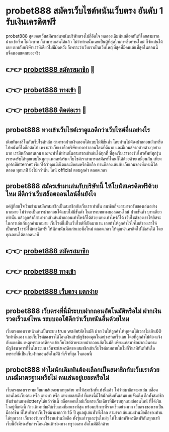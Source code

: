 # probet888 สมัครเว็บไซต์พนันเว็บตรง อันดับ 1 รับเงินเครดิตฟรี

probet888 สุดยอดเว็บสมัครเล่นพนันบริษัทตรงไม่กี่อึดใจ ทดลองเดิมพันสล็อตทันทีโดยสามารถฝากเข้าเริ่ม ไม่ถึงบาท ก็สามารถเล่นได้แล้ว ไม่ว่าท่านนั้นเคยเป็นผู้ที่สุดใจเก่าหรือท่านใหม่ ก็จัดเล่นได้เลย เบทกับบริษัทเราทีเดียวไม่มีผิดหวัง ก็เพราะว่าเว็บเราเป็นเว็บใหญ่ที่สุดที่มีคนเล่นที่สุดในตอนนี้ แจ็คพอตแตกเยอะจริง

## 👉👉 [probet888 สมัครสมาชิก](https://bit.ly/3Ckzg5n) 🎰
## 👉👉 [probet888 ทางเข้า](https://bit.ly/3Ckzg5n) 🎰
## 👉👉 [probet888 ติดต่อเรา](https://bit.ly/3Ckzg5n) 🎰

## probet888 ทางเข้าเว็บไซต์เราดูแลดีกว่าเว็บไซต์อื่นอย่างไร
เดิมพันคาสิโนกับเว็บไซต์หลัก สามารถฝากเงินถอนได้แบบไม่มีขั้นต่ำ โดยท่านไม่ต้องฝากถอนเงินหรือไปพนันที่ใดอีกต่อไป เพราะว่าเว็บเราคือบริษัทบาคาร่าออนไลน์ที่ดีมาก และมีเกมส์จากค่ายต่างๆอย่างมาก เรามีหลักแสนเกม และจะทำให้ท่านนั้นสามารถเข้าเล่นได้ทุกที่ ที่สุดเว็บเรารองรับโทรศัพท์ทุกรุ่น เรารองรับได้ทุกแบบในทุกๆแพลตฟอร์ม เว็บไซต์เราสามารถสมัครที่ไหนก็ได้ด้วยด้วยเหมือนกัน เพียงลูกค้ามีinternet เรียกได้ว่าคุณมีเน็ตและมีคอมหรือมือถือ ท่านก็ลองเล่นกับเว็บเกมของที่แห่งนี้ได้ตลอด ทุกนาที ยิ่งไปกว่านั้น ไลน์ official ตอบลูกค้า ตลอดเวลา

## probet888 สมัครเข้ามาเล่นกับบริษัทนี้ ให้โบนัสเครดิตฟรีด้วยไหม มีดีกว่าเว็บสล็อตออนไลน์อื่นยังไง
แค่ผู้ที่สนใจเริ่มเข้ามาสมัครสมาชิกเป็นสมาชิกกับเว็บเราเท่านั้น สมาชิกก็จะสามารถรับของเล่นอย่างมากมาย ไม่ว่าจะเป็นการฝากถอนได้แบบไม่มีขั้นต่ำ ในการเบทแทงบอลออนไลน์ ฝากขั้นต่ำ บาทเดียวเท่านั้น แล้วลูกค้าก็สามารถเข้าเล่นฝากถอนเท่าไหร่ก็ได้ด้วย แทงเท่าไหร่ก็ได้ เว็บไซต์ของเราให้อิสระในการเล่นกับลูกค้ามากมาย เว็บไซต์นี้เป็นเว็บไซต์ที่เปิดมานาน เลยทำให้ลูกค้าไว้ใจไซต์ของเราให้เป็นno1 เรามีให้เครดิตฟรี ให้นักพนันมือเก่าและมือใหม่ ตลอดเวลา ให้คุณนำเครดิตไปใช้เล่นได้ โดยคุณถอนได้ตลอดนาที

## 👉👉 [probet888 สมัครสมาชิก](https://bit.ly/3Ckzg5n)
## 👉👉 [probet888 ทางเข้า](https://bit.ly/3Ckzg5n)
## 👉👉 [probet888 เว็บตรง แตกง่าย](https://bit.ly/3Ckzg5n)

## probet888 เว็บตรงที่นี่มีระบบฝากถอนอัตโนมัติหรือไม่ ฝากเงินรวดเร็วแค่ไหน ระบบออโต้ดีกว่าเว็บพนันอื่นด้วยไหม
เว็บตรงของเราหน้าเล่นเป็นระบบ true walletอัตโนมัติ ฝากเงินให้ลูกค้าให้ทุกคนใช้เวลาไม่เกิน60 วิเท่านั้นเอง และเว็บไซต์ของเราได้โอนเงินเข้าบัญชีของคุณในอย่างรวดเร็วเลย โดยที่ลูกค้าไม่ต้องแจ้งกับแอดมิน เหตุเพราะเครดิตจะเข้าเว็บไซต์ด้วยระบบฝากถอนอัตโนมัติ เพียงแค่สมาชิกฝากเงินตามบัญชีธนาคารที่ขึ้นในระบบ เว็บจะนำเครดิตของสมาชิกเข้าเว็บไซต์เกมภายในไม่กี่วินาทีทันทีทันใด เพราะที่นี่เป็นเว็บฝากถอนอัตโนมัติ ที่เร็วที่สุด ในตอนนี้

## probet888 ทำไมนักเดิมพันต้องเลือกเป็นสมาชิกกับเว็บเราด้วย เกมมีมาตรฐานหรือไม่ คนเล่นอยู่เยอะหรือไม่
เว็บตรงของเรารวมเว็บเกมส์เยอะมากทุกค่าย มาให้สมาชิกที่แห่งนี้แล้ว ไม่ว่าสมาชิกจะมาเล่น สล็อตออนไลน์เว็บตรง หรือ แทงบา หรือ แทงบอลสเต็ป ที่แห่งนี้มีให้นักเดิมพันเล่นแบบจัดเต็ม อีกทั้งสมาชิกยังเข้าเล่นแทงlotteryได้แล้ววันนี้ สล็อตออนไลน์เว็บตรงเว็บเดียวที่มีครบทุกเกมส์ออนไลน์ ที่ได้เงินไวอยู่ที่แห่งนี้ ก้าวเข้ามาสัมผัสเว็บเกมที่มาแรงที่สุด พร้อมบริการที่รวดเร็วอย่างมาก เว็บตรงของเราเป็นมืออาชีพ ที่ให้บริการเว็บไซต์มามากกว่า 15 ปี ดูแลผู้เล่นทั่วทั้งโลก สามารถเล่นเกมผ่านมือถือของท่านได้ทุกเวลา เว็บรองรับการใช้งานผ่านมือถือ ทั้งรุ่นเก่าๆและรุ่นใหม่ๆ ให้โบนัสฟรีเครดิตฟรีกันทุกนาที เว็บนี้ยังมีรองรับการโอนเงินเข้าช่องทาง ทรูวอเลท อัตโนมัติอีกด้วย
